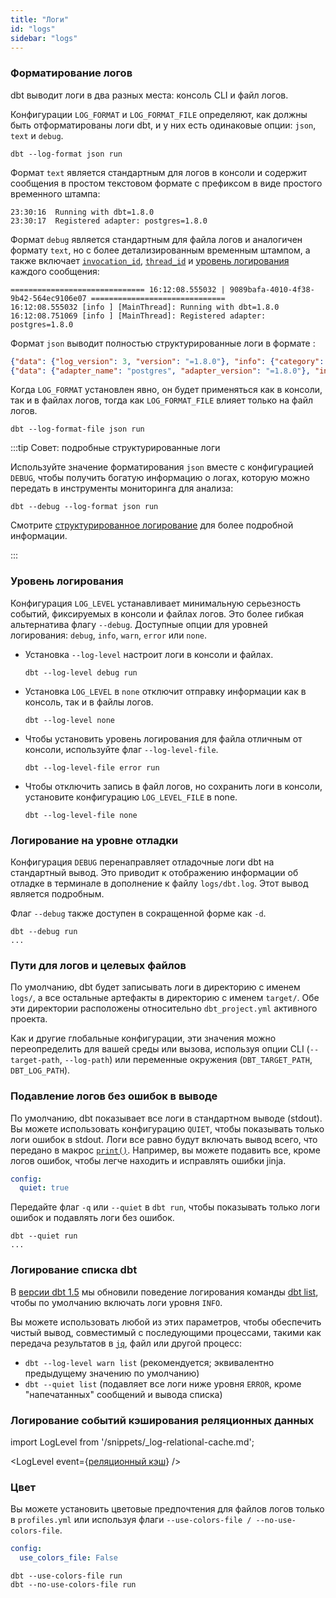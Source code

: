```yaml
---
title: "Логи"
id: "logs"
sidebar: "logs"
---
```


### Форматирование логов

dbt выводит логи в два разных места: консоль CLI и файл логов.

Конфигурации `LOG_FORMAT` и `LOG_FORMAT_FILE` определяют, как должны быть отформатированы логи dbt, и у них есть одинаковые опции: `json`, `text` и `debug`.

<File name='Usage'>

```text
dbt --log-format json run
```

</File>

Формат `text` является стандартным для логов в консоли и содержит сообщения в простом текстовом формате с префиксом в виде простого временного штампа:

```
23:30:16  Running with dbt=1.8.0
23:30:17  Registered adapter: postgres=1.8.0
```

Формат `debug` является стандартным для файла логов и аналогичен формату `text`, но с более детализированным временным штампом, а также включает [`invocation_id`](/reference/dbt-jinja-functions/invocation_id), [`thread_id`](/reference/dbt-jinja-functions/thread_id) и [уровень логирования](/reference/global-configs/logs#log-level) каждого сообщения:

```
============================== 16:12:08.555032 | 9089bafa-4010-4f38-9b42-564ec9106e07 ==============================
16:12:08.555032 [info ] [MainThread]: Running with dbt=1.8.0
16:12:08.751069 [info ] [MainThread]: Registered adapter: postgres=1.8.0
```

Формат `json` выводит полностью структурированные логи в формате <Term id="json" />:

```json
{"data": {"log_version": 3, "version": "=1.8.0"}, "info": {"category": "", "code": "A001", "extra": {}, "invocation_id": "82131fa0-d2b4-4a77-9436-019834e22746", "level": "info", "msg": "Running with dbt=1.8.0", "name": "MainReportVersion", "pid": 7875, "thread": "MainThread", "ts": "2024-05-29T23:32:54.993336Z"}}
{"data": {"adapter_name": "postgres", "adapter_version": "=1.8.0"}, "info": {"category": "", "code": "E034", "extra": {}, "invocation_id": "82131fa0-d2b4-4a77-9436-019834e22746", "level": "info", "msg": "Registered adapter: postgres=1.8.0", "name": "AdapterRegistered", "pid": 7875, "thread": "MainThread", "ts": "2024-05-29T23:32:56.437986Z"}}
```

Когда `LOG_FORMAT` установлен явно, он будет применяться как в консоли, так и в файлах логов, тогда как `LOG_FORMAT_FILE` влияет только на файл логов.

<File name='Usage'>

```text
dbt --log-format-file json run
```

</File>

:::tip Совет: подробные структурированные логи

Используйте значение форматирования `json` вместе с конфигурацией `DEBUG`, чтобы получить богатую информацию о логах, которую можно передать в инструменты мониторинга для анализа:

```text
dbt --debug --log-format json run
```

Смотрите [структурированное логирование](/reference/events-logging#structured-logging) для более подробной информации.

:::

### Уровень логирования

Конфигурация `LOG_LEVEL` устанавливает минимальную серьезность событий, фиксируемых в консоли и файлах логов. Это более гибкая альтернатива флагу `--debug`. Доступные опции для уровней логирования: `debug`, `info`, `warn`, `error` или `none`.

- Установка `--log-level` настроит логи в консоли и файлах.

  ```text
  dbt --log-level debug run
  ```

- Установка `LOG_LEVEL` в `none` отключит отправку информации как в консоль, так и в файлы логов.

  ```text
  dbt --log-level none
  ```

- Чтобы установить уровень логирования для файла отличным от консоли, используйте флаг `--log-level-file`.

  ```text
  dbt --log-level-file error run
  ```

- Чтобы отключить запись в файл логов, но сохранить логи в консоли, установите конфигурацию `LOG_LEVEL_FILE` в none.
  ```text
  dbt --log-level-file none
  ```

### Логирование на уровне отладки

Конфигурация `DEBUG` перенаправляет отладочные логи dbt на стандартный вывод. Это приводит к отображению информации об отладке в терминале в дополнение к файлу `logs/dbt.log`. Этот вывод является подробным.

Флаг `--debug` также доступен в сокращенной форме как `-d`.

<File name='Usage'>

```text
dbt --debug run
...

```

</File>  

### Пути для логов и целевых файлов

По умолчанию, dbt будет записывать логи в директорию с именем `logs/`, а все остальные артефакты в директорию с именем `target/`. Обе эти директории расположены относительно `dbt_project.yml` активного проекта.

Как и другие глобальные конфигурации, эти значения можно переопределить для вашей среды или вызова, используя опции CLI (`--target-path`, `--log-path`) или переменные окружения (`DBT_TARGET_PATH`, `DBT_LOG_PATH`).

### Подавление логов без ошибок в выводе

По умолчанию, dbt показывает все логи в стандартном выводе (stdout). Вы можете использовать конфигурацию `QUIET`, чтобы показывать только логи ошибок в stdout. Логи все равно будут включать вывод всего, что передано в макрос [`print()`](/reference/dbt-jinja-functions/print). Например, вы можете подавить все, кроме логов ошибок, чтобы легче находить и исправлять ошибки jinja.

<File name='profiles.yml'>

```yaml
config:
  quiet: true
```

</File>

Передайте флаг `-q` или `--quiet` в `dbt run`, чтобы показывать только логи ошибок и подавлять логи без ошибок.

```text
dbt --quiet run
...
```

### Логирование списка dbt

В [версии dbt 1.5](/docs/dbt-versions/core-upgrade/upgrading-to-v1.5#behavior-changes) мы обновили поведение логирования команды [dbt list](/reference/commands/list), чтобы по умолчанию включать логи уровня `INFO`.

Вы можете использовать любой из этих параметров, чтобы обеспечить чистый вывод, совместимый с последующими процессами, такими как передача результатов в [`jq`](https://jqlang.github.io/jq/manual/), файл или другой процесс:

- `dbt --log-level warn list` (рекомендуется; эквивалентно предыдущему значению по умолчанию)
- `dbt --quiet list` (подавляет все логи ниже уровня `ERROR`, кроме "напечатанных" сообщений и вывода списка)

### Логирование событий кэширования реляционных данных

import LogLevel from '/snippets/_log-relational-cache.md';

<LogLevel
event={<a href="https://docs.getdbt.com/reference/global-configs/cache">реляционный кэш</a>}
/>

### Цвет

Вы можете установить цветовые предпочтения для файлов логов только в `profiles.yml` или используя флаги `--use-colors-file / --no-use-colors-file`.

<File name='profiles.yml'>

```yaml
config:
  use_colors_file: False
```

</File>

```text
dbt --use-colors-file run
dbt --no-use-colors-file run
```